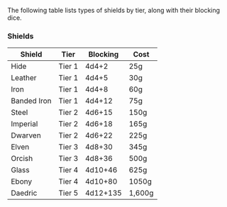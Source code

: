 The following table lists types of shields by tier, along with their blocking dice.

### Shields

| Shield      | Tier   | Blocking | Cost   |
| ----------- | ------ | -------- | ------ |
| Hide        | Tier 1 | 4d4+2    | 25g    |
| Leather     | Tier 1 | 4d4+5    | 30g    |
| Iron        | Tier 1 | 4d4+8    | 60g    |
| Banded Iron | Tier 1 | 4d4+12   | 75g    |
| Steel       | Tier 2 | 4d6+15   | 150g   |
| Imperial    | Tier 2 | 4d6+18   | 165g   |
| Dwarven     | Tier 2 | 4d6+22   | 225g   |
| Elven       | Tier 3 | 4d8+30   | 345g   |
| Orcish      | Tier 3 | 4d8+36   | 500g   |
| Glass       | Tier 4 | 4d10+46  | 625g   |
| Ebony       | Tier 4 | 4d10+80  | 1050g  |
| Daedric     | Tier 5 | 4d12+135 | 1,600g |
